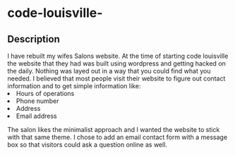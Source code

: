# code-louisville-

<h2>Description</h2>
  I have rebuilt my wifes Salons website. At the time of starting code louisville the website that they had was built using wordpress and getting hacked on the daily. Nothing was layed out in a way that you could find what you needed. I believed that most people visit their website to figure out contact information and to get simple information like: 
        <li>Hours of operations</li>
        <li>Phone number</li>
        <li>Address</li>
        <li>Email address</li>
              
   The salon likes the minimalist approach and I wanted the website to stick with that same theme. I chose to add an email contact form with a message box so that visitors could ask a question online as well.         
